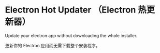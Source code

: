 # Electron Hot Updater （Electron 热更新器）

Update your electron app without downloading the whole installer.

更新你的 Electron 应用而无需下载整个安装程序。
